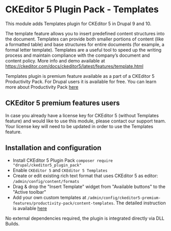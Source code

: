 # CKEditor 5 Plugin Pack - Templates
This module adds Templates plugin for CKEditor 5 in Drupal 9 and 10.

The template feature allows you to insert predefined content structures into the document. Templates can provide both smaller portions of content (like a formatted table) and base structures for entire documents (for example, a formal letter template). Templates are a useful tool to speed up the writing process and maintain compliance with the company’s document and content policy.
More info and demo available at https://ckeditor.com/docs/ckeditor5/latest/features/template.html

Templates plugin is premium feature available as a part of a CKEditor 5 Productivity Pack. For Drupal users it is available for free. You can learn more about Productivity Pack [here](https://ckeditor.com/docs/ckeditor5/latest/features/productivity-pack.html)

## CKEditor 5 premium features users

In case you already have a license key for CKEditor 5 (without Templates feature) and would like to use this module, please contact our support team. Your license key will need to be updated in order to use the Templates feature.

## Installation and configuration
- Install CKEditor 5 Plugin Pack `composer require "drupal/ckeditor5_plugin_pack"`
- Enable `CKEditor 5` and `CKEditor 5 Templates`
- Create or edit existing rich text format that uses CKEditor 5 as editor: `/admin/config/content/formats`
- Drag & drop the "Insert Template" widget from "Available buttons" to the "Active toolbar"
- Add your own custom templates at `/admin/config/ckeditor5-premium-features/productivity-pack/content-templates`. The detailed instruction is available [here](https://www.drupal.org/docs/contributed-modules/ckeditor-5-premium-features/how-to-install-and-set-up-the-module#s-templates)

No external dependencies required, the plugin is integrated directly via DLL Builds.
